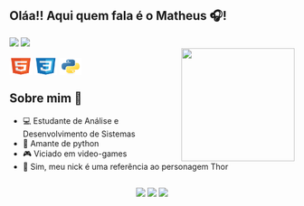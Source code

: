 ## Oláa!! Aqui quem fala é o Matheus 🎧!
 
 <div>
  <img height="150" src="https://github-readme-stats.vercel.app/api?username=mathor16&show_icons=true&theme=react&include_all_commits=true&count_private=true"/>
 <img height="150" src="https://github-readme-stats.vercel.app/api/top-langs/?username=mathor16&layout=compact&langs_count=5&theme=react"/>
</div>
    <img align="right" width="200" height="200" src="https://media.giphy.com/media/phv2gHFFXPE0ibT2lW/giphy.gif">
<div><br>
  <img align="center" alt="html-symbol" height="30" width="40" src="https://raw.githubusercontent.com/devicons/devicon/master/icons/html5/html5-original.svg">
  <img align="center" alt="css-symbol" height="30" width="40" src="https://raw.githubusercontent.com/devicons/devicon/master/icons/css3/css3-original.svg">
  <img align="center" alt="python-symbol" height="30" width="40" src="https://raw.githubusercontent.com/devicons/devicon/master/icons/python/python-original.svg">
</div>


## Sobre mim 🤗
- 💻 Estudante de Análise e Desenvolvimento de Sistemas 
- 🐍 Amante de python
- 🎮 Viciado em video-games
- 🔨 Sim, meu nick é uma referência ao personagem Thor

##

<div align="center">
  <a href = "mailto:matheus.barrosc@gmail.com"><img src="https://img.shields.io/badge/-Gmail-%23333?style=for-the-badge&logo=gmail&logoColor=purple" target="_blank"></a>
  <a href="https://www.linkedin.com/in/matheus-correa16/" target="_blank"><img src="https://img.shields.io/badge/-LinkedIn-%230077B5?style=for-the-badge&logo=linkedin&logoColor=purple" target="_blank"></a>
  <a href="https://instagram.com/matcorrea16" target="_blank"><img src="https://img.shields.io/badge/-Instagram-%23E4405F?style=for-the-badge&logo=instagram&logoColor=purple" target="_blank"></a>
  
</div>
